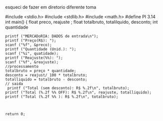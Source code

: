 esqueci de fazer em diretorio diferente toma 



#include <stdio.h>
#include <stdlib.h>
#include <math.h>
#define PI  3.14
int main()
{
    float preco, reajuste ;
    float totalbruto, totalilquido, desconto;
    int quantidade


    printf ("MERCADoRIA: DADOS de entrada\n");
    printf ("Preço(R$): ");
    scanf ("%f", &preco);
    printf ("Quantidade (Unid.): ");
    scanf ("%i", quatidade);
    printf ("Reajuste(%%): ");
    scanf ("%f", &reajuste);
    //processamento
    totalbruto = preço * quantidade;
    desconto = reajust/ 100 * totalbruto;
    totalliquido = totalbruto - desconto;
    // saida
     printf ("Total (sem desconto): R$ %.2f\n", totalbruto);
    printf ("Total (%.2f %% OFF): R$ %.2f\n", reajuste, totalliquido);
    printf ("Total (%.2f %% ): R$ %.2f\n", totalbruto);



    return 0;



